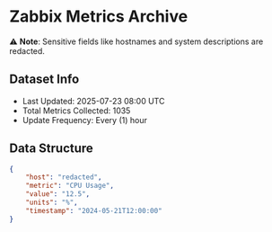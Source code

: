 # Zabbix Metrics Archive

⚠️ **Note**: Sensitive fields like hostnames and system descriptions are redacted.

## Dataset Info
- Last Updated: 2025-07-23 08:00 UTC
- Total Metrics Collected: 1035
- Update Frequency: Every (1) hour

## Data Structure
```json
{
    "host": "redacted",
    "metric": "CPU Usage",
    "value": "12.5",
    "units": "%",
    "timestamp": "2024-05-21T12:00:00"
}
```
